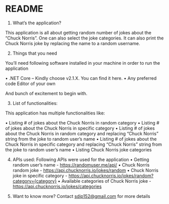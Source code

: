 # README #

1.	What’s the application?

This application is all about getting random number of jokes about the “Chuck Norris”. One can also select the joke categories. It can also print the Chuck Norris joke by replacing the name to a random username.

2.	Things that you need

You’ll need following software installed in your machine in order to run the application

•	.NET Core – Kindly choose v2.1.X. You can find it here.
•	Any preferred code Editor of your own

And bunch of excitement to begin with.

3.	List of functionalities:

This application has multiple functionalities like:

•	Listing # of jokes about the Chuck Norris in random category
•	Listing # of jokes about the Chuck Norris in specific category
•	Listing # of jokes about the Chuck Norris in random category and replacing “Chuck Norris” string from the joke to random user’s name
•	Listing # of jokes about the Chuck Norris in specific category and replacing “Chuck Norris” string from the joke to random user’s name
•	Listing Chuck Norris joke categories 

4.	APIs used:
Following APIs were used for the application
•	Getting random user’s name - https://randomuser.me/api/
•	Chuck Norris random joke - https://api.chucknorris.io/jokes/random
•	Chuck Norris joke in specific category - https://api.chucknorris.io/jokes/random?category={category}
•	Available categories of Chuck Norris joke - https://api.chucknorris.io/jokes/categories

5.	Want to know more?
Contact sdip152@gmail.com for more details


